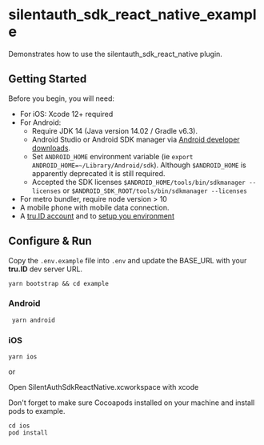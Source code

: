 # silentauth_sdk_react_native_example

Demonstrates how to use the silentauth_sdk_react_native plugin.

## Getting Started

Before you begin, you will need:

- For iOS: Xcode 12+ required
- For Android: 
    - Require JDK 14 (Java version 14.02 / Gradle v6.3).
    - Android Studio or Android SDK manager via [Android developer downloads](https://developer.android.com/studio).
    - Set `ANDROID_HOME` environment variable (ie `export ANDROID_HOME=~/Library/Android/sdk`). Although `$ANDROID_HOME` is apparently deprecated it is still required.
    - Accepted the SDK licenses `$ANDROID_HOME/tools/bin/sdkmanager --licenses` or `$ANDROID_SDK_ROOT/tools/bin/sdkmanager --licenses`
- For metro bundler, require node version > 10
- A mobile phone with mobile data connection.
- A [tru.ID account](https://developer.tru.id/signup) and to [setup you environment](https://developer.tru.id/docs/environment-setup)

## Configure & Run

Copy the `.env.example` file into `.env` and update the BASE_URL with your **tru.ID** dev server URL.

```
yarn bootstrap && cd example
```

### Android
```
 yarn android
```

### iOS
```
yarn ios
```

or

Open SilentAuthSdkReactNative.xcworkspace with xcode

Don't forget to make sure Cocoapods installed on your machine and install pods to example.
```
cd ios
pod install
```